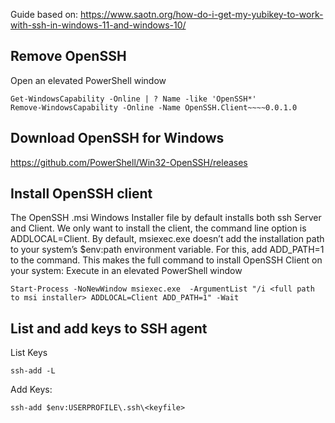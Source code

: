 
Guide based on: https://www.saotn.org/how-do-i-get-my-yubikey-to-work-with-ssh-in-windows-11-and-windows-10/

## Remove OpenSSH
Open an elevated PowerShell window
```
Get-WindowsCapability -Online | ? Name -like 'OpenSSH*'
Remove-WindowsCapability -Online -Name OpenSSH.Client~~~~0.0.1.0
```

## Download OpenSSH for Windows

https://github.com/PowerShell/Win32-OpenSSH/releases

## Install OpenSSH client
The OpenSSH .msi Windows Installer file by default installs both ssh Server and Client. We only want to install the client, the command line option is ADDLOCAL=Client. By default, msiexec.exe doesn’t add the installation path to your system’s $env:path environment variable. For this, add ADD_PATH=1 to the command. This makes the full command to install OpenSSH Client on your system:
Execute in an elevated PowerShell window
```
Start-Process -NoNewWindow msiexec.exe  -ArgumentList "/i <full path to msi installer> ADDLOCAL=Client ADD_PATH=1" -Wait
```


## List and add keys to SSH agent
List Keys
```
ssh-add -L
```

Add Keys:
```
ssh-add $env:USERPROFILE\.ssh\<keyfile>
```
